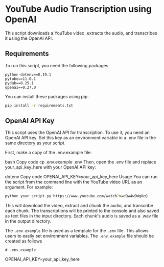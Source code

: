 # YouTube Audio Transcription using OpenAI

This script downloads a YouTube video, extracts the audio, and transcribes it using the OpenAI API.

## Requirements

To run this script, you need the following packages:

```Requirements
python-dotenv==0.19.1
pytube==11.0.1
pydub==0.25.1
openai==0.27.0
```

You can install these packages using pip:

```bash
pip install -r requirements.txt
```

## OpenAI API Key
This script uses the OpenAI API for transcription. To use it, you need an OpenAI API key. Set this key as an environment variable in a .env file in the same directory as your script.

First, make a copy of the .env.example file:

bash
Copy code
cp .env.example .env
Then, open the .env file and replace your_api_key_here with your OpenAI API key:

dotenv
Copy code
OPENAI_API_KEY=your_api_key_here
Usage
You can run the script from the command line with the YouTube video URL as an argument. For example:

```bash
python your_script.py https://www.youtube.com/watch?v=dQw4w9WgXcQ
```

This will download the video, extract and chunk the audio, and transcribe each chunk. The transcriptions will be printed to the console and also saved as text files in the input directory. Each chunk's audio is saved as a .wav file in the output directory.



The `.env.example` file is used as a template for the `.env` file. This allows users to easily set environment variables. The `.env.example` file should be created as follows

```dotenv
# .env.example
```

OPENAI_API_KEY=your_api_key_here
